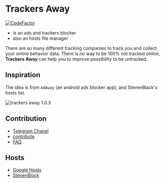 # Trackers Away
[![CodeFactor](https://www.codefactor.io/repository/github/tim-hub/trackersaway/badge)](https://www.codefactor.io/repository/github/tim-hub/trackersaway)
- is an ads and trackers blocker
- also an hosts file manager

There are so many different tracking companies to
track you and collect your online behavior data.
There is no way to be 100% not tracked online,
**Trackers Away** can help you to improve possibility to be untracked.

## Inspiration
The idea is from `AdAway` (an android ads blocker app), 
and StevenBlack's hosts list.

![trackers away 1.0.3](https://i.imgur.com/8RCKLAq.jpg)
<!-- ![trackers away 2](https://i.imgur.com/rUyuVOU.jpg) -->



## Contribution
- [Telegram Chanel](https://t.me/s/trackersaway)
- [contribute](/CONTRIBUTING.md)
- [FAQ](/FAQ.md)

## Hosts

- [Google Hosts](https://github.com/googlehosts/hosts)
- [StevenBlock](https://github.com/StevenBlack/hosts)
